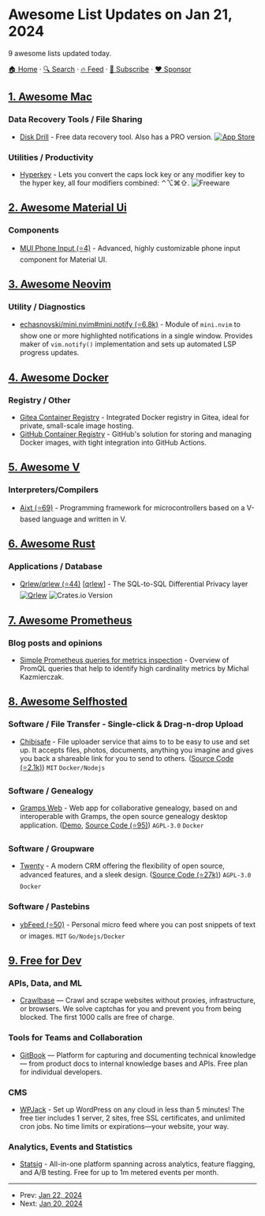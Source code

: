 # Awesome List Updates on Jan 21, 2024

9 awesome lists updated today.

[🏠 Home](/README.md) · [🔍 Search](https://www.trackawesomelist.com/search/) · [🔥 Feed](https://www.trackawesomelist.com/rss.xml) · [📮 Subscribe](https://trackawesomelist.us17.list-manage.com/subscribe?u=d2f0117aa829c83a63ec63c2f&id=36a103854c) · [❤️  Sponsor](https://github.com/sponsors/theowenyoung)



## [1. Awesome Mac](/content/jaywcjlove/awesome-mac/README.md)

### Data Recovery Tools / File Sharing

*   [Disk Drill](https://www.cleverfiles.com/) - Free data recovery tool. Also has a PRO version. [![App Store](https://jaywcjlove.github.io/sb/ico/min-app-store.svg "App Store Software")](https://apps.apple.com/us/app/disk-drill-media-recovery/id431224317?mt=12)

### Utilities / Productivity

*   [Hyperkey](https://hyperkey.app/) - Lets you convert the caps lock key or any modifier key to the hyper key, all four modifiers combined: ⌃⌥⌘⇧. ![Freeware](https://jaywcjlove.github.io/sb/ico/min-free.svg "Freeware")

## [2. Awesome Material Ui](/content/nadunindunil/awesome-material-ui/README.md)

### Components

*   [MUI Phone Input (⭐4)](https://github.com/typesnippet/mui-phone-input) - Advanced, highly customizable phone input component for Material UI.

## [3. Awesome Neovim](/content/rockerBOO/awesome-neovim/README.md)

### Utility / Diagnostics

*   [echasnovski/mini.nvim#mini.notify (⭐6.8k)](https://github.com/echasnovski/mini.nvim/blob/main/readmes/mini-notify.md) - Module of `mini.nvim` to show one or more highlighted notifications in a single window. Provides maker of `vim.notify()` implementation and sets up automated LSP progress updates.

## [4. Awesome Docker](/content/veggiemonk/awesome-docker/README.md)

### Registry / Other

*   [Gitea Container Registry](https://docs.gitea.com/usage/packages/container) - Integrated Docker registry in Gitea, ideal for private, small-scale image hosting.
*   [GitHub Container Registry](https://docs.github.com/en/packages/working-with-a-github-packages-registry/working-with-the-container-registry) - GitHub's solution for storing and managing Docker images, with tight integration into GitHub Actions.

## [5. Awesome V](/content/vlang/awesome-v/README.md)

### Interpreters/Compilers

*   [Aixt (⭐69)](https://github.com/fermarsan/aixt) - Programming framework for microcontrollers based on a V-based language and written in V.

## [6. Awesome Rust](/content/rust-unofficial/awesome-rust/README.md)

### Applications / Database

*   [Qrlew/qrlew (⭐44)](https://github.com/Qrlew/qrlew) \[[qrlew](https://crates.io/crates/qrlew)] - The SQL-to-SQL Differential Privacy layer [![Qrlew](https://github.com/Qrlew/qrlew/actions/workflows/ci.yml/badge.svg)](https://github.com/Qrlew/qrlew/actions) ![Crates.io Version](https://img.shields.io/crates/v/qrlew?logo=Rust)

## [7. Awesome Prometheus](/content/roaldnefs/awesome-prometheus/README.md)

### Blog posts and opinions

*   [Simple Prometheus queries for metrics inspection](https://mkaz.me/blog/2023/simple-prometheus-queries-for-metrics-inspection/) - Overview of PromQL queries that help to identify high cardinality metrics by Michal Kazmierczak.

## [8. Awesome Selfhosted](/content/awesome-selfhosted/awesome-selfhosted/README.md)

### Software / File Transfer - Single-click & Drag-n-drop Upload

*   [Chibisafe](https://chibisafe.moe) - File uploader service that aims to to be easy to use and set up. It accepts files, photos, documents, anything you imagine and gives you back a shareable link for you to send to others. ([Source Code (⭐2.1k)](https://github.com/chibisafe/chibisafe)) `MIT` `Docker/Nodejs`

### Software / Genealogy

*   [Gramps Web](https://www.grampsweb.org/) - Web app for collaborative genealogy, based on and interoperable with Gramps, the open source genealogy desktop application. ([Demo](https://gramps-project.github.io/gramps-web-api/), [Source Code (⭐95)](https://github.com/gramps-project/gramps-web-api)) `AGPL-3.0` `Docker`

### Software / Groupware

*   [Twenty](https://twenty.com) - A modern CRM offering the flexibility of open source, advanced features, and a sleek design. ([Source Code (⭐27k)](https://github.com/twentyhq/twenty)) `AGPL-3.0` `Docker`

### Software / Pastebins

*   [ybFeed (⭐50)](https://github.com/ybizeul/ybFeed) - Personal micro feed where you can post snippets of text or images. `MIT` `Go/Nodejs/Docker`

## [9. Free for Dev](/content/ripienaar/free-for-dev/README.md)

### APIs, Data, and ML

*   [Crawlbase](https://crawlbase.com/) — Crawl and scrape websites without proxies, infrastructure, or browsers. We solve captchas for you and prevent you from being blocked. The first 1000 calls are free of charge.

### Tools for Teams and Collaboration

*   [GitBook](https://www.gitbook.com/) — Platform for capturing and documenting technical knowledge — from product docs to internal knowledge bases and APIs. Free plan for individual developers.

### CMS

*   [WPJack](https://wpjack.com) - Set up WordPress on any cloud in less than 5 minutes! The free tier includes 1 server, 2 sites, free SSL certificates, and unlimited cron jobs. No time limits or expirations—your website, your way.

### Analytics, Events and Statistics

*   [Statsig](https://statsig.com) - All-in-one platform spanning across analytics, feature flagging, and A/B testing. Free for up to 1m metered events per month.

---

- Prev: [Jan 22, 2024](/content/2024/01/22/README.md)
- Next: [Jan 20, 2024](/content/2024/01/20/README.md)